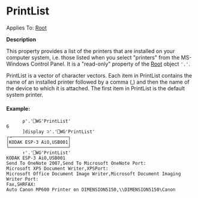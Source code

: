 




<h1 class="heading"><span class="name">PrintList</span></h1>

Applies To: [Root](./root.md)


**Description**


This property provides a list of the printers that are installed on your computer system, i.e. those listed when you select "printers" from the MS-Windows Control Panel. It is a "read-only" property of the [Root](./root.md) object `'.'`.


PrintList is a vector of character vectors. Each item in PrintList contains the name of an installed printer followed by a comma (,) and then the name of the device to which it is attached. The first item in PrintList is the default system printer.

#### Example:
```apl
      ⍴'.'⎕WG'PrintList'
6
      ]display ⊃'.'⎕WG'PrintList'
┌→─────────────────────┐
│KODAK ESP-3 AiO,USB001│
└──────────────────────┘
      ↑'.'⎕WG'PrintList'
KODAK ESP-3 AiO,USB001
Send To OneNote 2007,Send To Microsoft OneNote Port:
Microsoft XPS Document Writer,XPSPort:
Microsoft Office Document Image Writer,Microsoft Document Imaging Writer Port:
Fax,SHRFAX:                                               
Auto Canon MP600 Printer on DIMENSION5150,\\DIMENSION5150\Canon               

```



